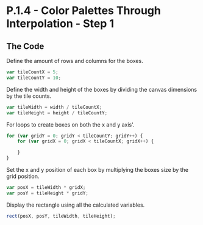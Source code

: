 # P.1.4 - Color Palettes Through Interpolation - Step 1

## The Code

Define the amount of rows and columns for the boxes.

```js
var tileCountX = 5;
var tileCountY = 10;
```

Define the width and height of the boxes by dividing the canvas dimensions by the tile counts.

```js
var tileWidth = width / tileCountX;
var tileHeight = height / tileCountY;
```

For loops to create boxes on both the x and y axis'.

```js
for (var gridY = 0; gridY < tileCountY; gridY++) {
    for (var gridX = 0; gridX < tileCountX; gridX++) {

    }
}
```

Set the x and y position of each box by multiplying the boxes size by the grid position.

```js
var posX = tileWidth * gridX;
var posY = tileHeight * gridY;
```

Display the rectangle using all the calculated variables.

```js
rect(posX, posY, tileWidth, tileHeight);
```
